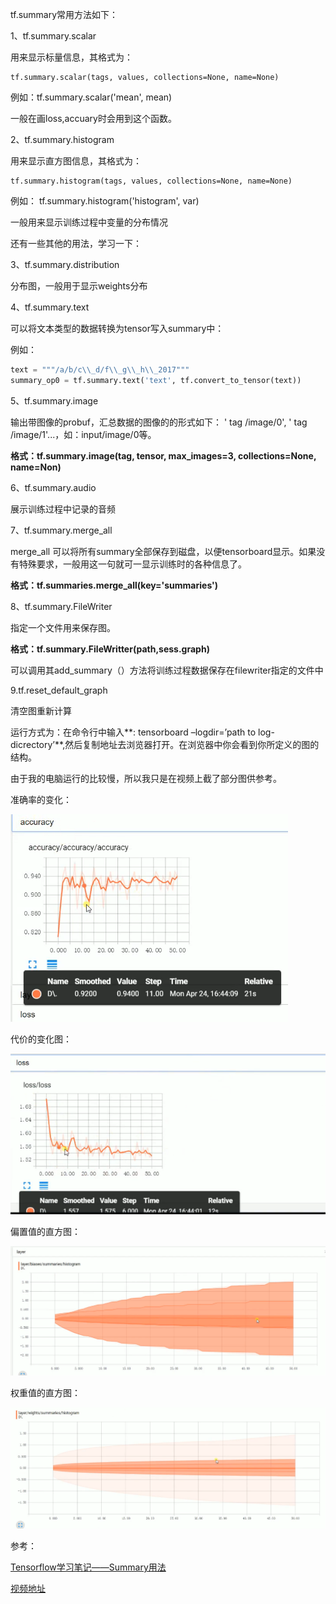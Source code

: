 tf.summary常用方法如下：

1、tf.summary.scalar

用来显示标量信息，其格式为：

```
tf.summary.scalar(tags, values, collections=None, name=None)
```

例如：tf.summary.scalar('mean', mean)

一般在画loss,accuary时会用到这个函数。

2、tf.summary.histogram

用来显示直方图信息，其格式为：

```
tf.summary.histogram(tags, values, collections=None, name=None) 
```

例如： tf.summary.histogram('histogram', var)

一般用来显示训练过程中变量的分布情况

还有一些其他的用法，学习一下：

3、tf.summary.distribution

分布图，一般用于显示weights分布

4、tf.summary.text

可以将文本类型的数据转换为tensor写入summary中：

例如：

```python
text = """/a/b/c\\_d/f\\_g\\_h\\_2017"""
summary_op0 = tf.summary.text('text', tf.convert_to_tensor(text))
```

5、tf.summary.image

输出带图像的probuf，汇总数据的图像的的形式如下： ' tag /image/0', ' tag /image/1'...，如：input/image/0等。

**格式：tf.summary.image(tag, tensor, max_images=3, collections=None, name=Non)**

6、tf.summary.audio

展示训练过程中记录的音频 

7、tf.summary.merge_all

merge_all 可以将所有summary全部保存到磁盘，以便tensorboard显示。如果没有特殊要求，一般用这一句就可一显示训练时的各种信息了。

**格式：tf.summaries.merge_all(key='summaries')**

8、tf.summary.FileWriter

指定一个文件用来保存图。

**格式：tf.summary.FileWritter(path,sess.graph)**

可以调用其add_summary（）方法将训练过程数据保存在filewriter指定的文件中

9.tf.reset_default_graph

清空图重新计算



运行方式为：在命令行中输入**: tensorboard –logdir=’path to log-dicrectory’**,然后复制地址去浏览器打开。在浏览器中你会看到你所定义的图的结构。

由于我的电脑运行的比较慢，所以我只是在视频上截了部分图供参考。

准确率的变化：

![](images/1.png)

代价的变化图：

![](images/2.png)

偏置值的直方图：

![](images/3.png)

权重值的直方图：

![](images/4.png)

参考：

[Tensorflow学习笔记——Summary用法](https://www.cnblogs.com/lyc-seu/p/8647792.html)

[视频地址](https://www.bilibili.com/video/av20542427/?p=17)

